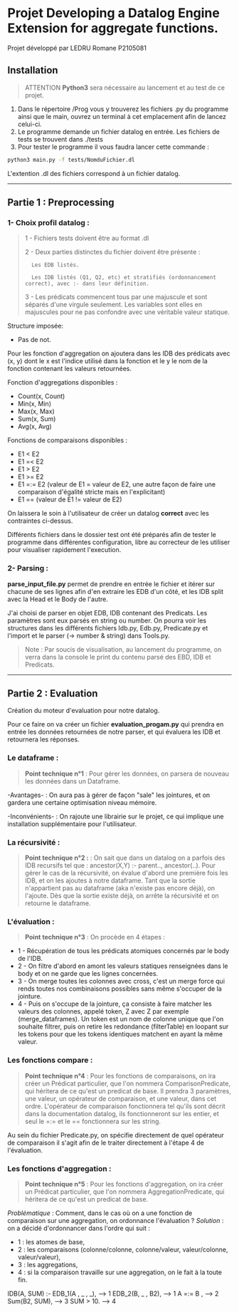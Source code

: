 # Projet Developing a Datalog Engine Extension for aggregate functions.

Projet développé par LEDRU Romane P2105081

## Installation

> ATTENTION **Python3** sera nécessaire au lancement et au test de ce projet. 

1. Dans le répertoire /Prog vous y trouverez les fichiers .py du programme ainsi que le main, ouvrez un terminal à cet emplacement afin de lancez celui-ci.
2. Le programme demande un fichier datalog en entrée. Les fichiers de tests se trouvent dans ./tests
3. Pour tester le programme il vous faudra lancer cette commande : 

```bash 
python3 main.py -f tests/NomduFichier.dl
```

L'extention .dl des fichiers correspond à un fichier datalog.

---


## Partie 1 : Preprocessing 

### 1-  Choix profil datalog : 
> 
> 1 - Fichiers tests doivent être au format .dl
>
> 2 - Deux parties distinctes du fichier doivent être présente : 
>
>       Les EDB listés.
> 
>       Les IDB listés (Q1, Q2, etc) et stratifiés (ordonnancement correct), avec :- dans leur définition.
>
> 3 - Les prédicats commencent tous par une majuscule et sont séparés d'une virgule seulement. Les variables sont elles en majuscules pour ne pas confondre avec une véritable valeur statique.

Structure imposée: 

- Pas de not.

Pour les fonction d'aggregation on ajoutera dans les IDB des prédicats avec (x, y) dont le x est l'indice utilisé dans la fonction et le y le nom de la fonction contenant les valeurs retournées.

Fonction d'aggregations disponibles :  
- Count(x, Count)
- Min(x, Min)
- Max(x, Max)
- Sum(x, Sum)
- Avg(x, Avg)


Fonctions de comparaisons disponibles : 
- E1 < E2
- E1 =< E2
- E1 > E2
- E1 >= E2
- E1 =:= E2 (valeur de E1 =  valeur de E2, une autre façon de faire une comparaison d'égalité stricte mais en l'explicitant) 
- E1 =\= (valeur de E1 != valeur de E2)

On laissera le soin à l'utilisateur de créer un datalog **correct** avec les contraintes ci-dessus.

Différents fichiers dans le dossier test ont été préparés afin de tester le programme dans différentes configuration, libre au correcteur de les utiliser pour visualiser rapidement l'execution.


### 2- Parsing : 

**parse_input_file.py** permet de prendre en entrée le fichier et itérer sur chacune de ses lignes afin d'en extraire les EDB d'un côté, et les IDB split avec la Head et le Body de l'autre.

J'ai choisi de parser en objet EDB, IDB contenant des Predicats.
Les paramètres sont eux parsés en string ou number.
On pourra voir les structures dans les différents fichiers Idb.py, Edb.py, Predicate.py et l'import et le parser (-> number & string) dans Tools.py.

> Note : Par soucis de visualisation, au lancement du programme, on verra dans la console le print du contenu parsé des EBD, IDB et Predicats.

---


## Partie 2 : Evaluation

Création du moteur d'evaluation pour notre datalog.

Pour ce faire on va créer un fichier **evaluation_progam.py** qui prendra en entrée les données retournées de notre parser, et qui évaluera les IDB et retournera les réponses.
### Le dataframe : 
>**Point technique n°1** : Pour gérer les données, on parsera de nouveau les données dans un Dataframe.


-Avantages- : On aura pas à gérer de façon "sale" les jointures, et on gardera une certaine optimisation niveau mémoire.

-Inconvénients- : On rajoute une librairie sur le projet, ce qui implique une installation supplémentaire pour l'utilisateur.

### La récursivité :
>**Point technique n°2 :** : On sait que dans un datalog on a parfois des IDB recursifs tel que : ancestor(X,Y) :- parent.., ancestor(..). Pour gérer le cas de la récursivité, on évalue d'abord une première fois les IDB, et on les ajoutes à notre dataframe. Tant que la sortie n'appartient pas au dataframe (aka n'existe pas encore déjà), on l'ajoute. Dès que la sortie existe déjà, on arrête la récursivité et on retourne le dataframe. 

### L'évaluation :
>**Point technique n°3** : On procède en 4 étapes :
- 1 - Récupération de tous les prédicats atomiques concernés par le body de l'IDB.
- 2 - On filtre d'abord en amont les valeurs statiques renseignées dans le body et on ne garde que les lignes concernées.
- 3 - On merge toutes les colonnes avec cross, c'est un merge force qui rends toutes nos combinaisons possibles sans même s'occuper de la jointure.
- 4 - Puis on s'occupe de la jointure, ça consiste à faire matcher les valeurs des colonnes, appelé token, Z avec Z par exemple (merge_dataframes). Un token est un nom de colonne unique que l'on souhaite filtrer, puis on retire les redondance (filterTable) en loopant sur les tokens pour que les tokens identiques matchent en ayant la même valeur.

### Les fonctions compare : 
>**Point technique n°4** : Pour les fonctions de comparaisons, on ira créer un Prédicat particulier, que l'on nommera ComparisonPredicate, qui héritera de ce qu'est un predicat de base. 
Il prendra 3 paramètres, une valeur, un opérateur de comparaison, et une valeur, dans cet ordre.
L'opérateur de comparaison fonctionnera tel qu'ils sont décrit dans la documentation datalog, ils fonctionneront sur les entier, et seul le =:= et le =\= fonctionnera sur les string. 

Au sein du fichier Predicate.py, on spécifie directement de quel opérateur de comparaison il s'agit afin de le traiter directement à l'étape 4 de l'évaluation.

### Les fonctions d'aggregation :
>**Point technique n°5** : Pour les fonctions d'aggregation, on ira créer un Prédicat particulier, que l'on nommera AggregationPredicate, qui héritera de ce qu'est un predicat de base.

*Problématique* : Comment, dans le cas où on a une fonction de comparaison sur une aggregation, on ordonnance l'évaluation ? 
*Solution* : on a décidé d'ordonnancer dans l'ordre qui suit :
- 1 : les atomes de base,
- 2 : les comparaisons (colonne/colonne, colonne/valeur, valeur/colonne, valeur/valeur),
- 3 : les aggregations, 
- 4 : si la comparaison travaille sur une aggregation, on le fait à la toute fin.

IDB(A, SUM) :- EDB_1(A , _ , _),  --> 1
                EDB_2(B, _ , B2),  --> 1
                A =:= B ,         --> 2
                Sum(B2, SUM),    --> 3
                SUM > 10.       --> 4